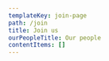 ```yaml
---
templateKey: join-page
path: /join
title: Join us
ourPeopleTitle: Our people
contentItems: []
---
```

